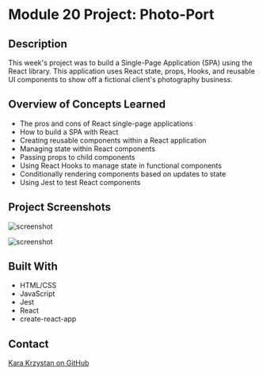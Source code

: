 # Module 20 Project: Photo-Port

## Description
This week's project was to build a Single-Page Application (SPA) using the React library. This application uses React state, props, Hooks, and reusable UI components to show off a fictional client's photography business.  

## Overview of Concepts Learned
* The pros and cons of React single-page applications  
* How to build a SPA with React  
* Creating reusable components within a React application  
* Managing state within React components  
* Passing props to child components  
* Using React Hooks to manage state in functional components
* Conditionally rendering components based on updates to state  
* Using Jest to test React components

## Project Screenshots

![screenshot](https://github.com/kara-krzystan/photo-port/blob/feature/contact/public/screenshots/screenshot_1.png)  

![screenshot](https://github.com/kara-krzystan/photo-port/blob/feature/contact/public/screenshots/screenshot_2.jpg)  

## Built With
* HTML/CSS
* JavaScript  
* Jest
* React
* create-react-app

## Contact
[Kara Krzystan on GitHub](http://github.com/kara-krzystan)
